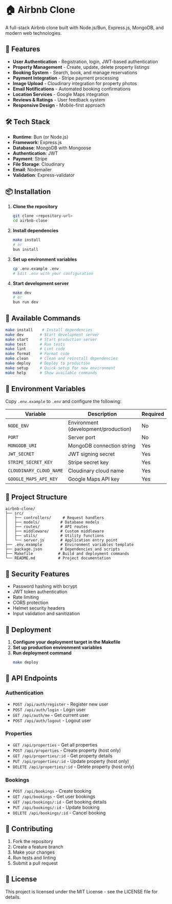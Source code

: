 # 🏠 Airbnb Clone

A full-stack Airbnb clone built with Node.js/Bun, Express.js, MongoDB, and modern web technologies.

## 🚀 Features

- **User Authentication** - Registration, login, JWT-based authentication
- **Property Management** - Create, update, delete property listings
- **Booking System** - Search, book, and manage reservations
- **Payment Integration** - Stripe payment processing
- **Image Upload** - Cloudinary integration for property photos
- **Email Notifications** - Automated booking confirmations
- **Location Services** - Google Maps integration
- **Reviews & Ratings** - User feedback system
- **Responsive Design** - Mobile-first approach

## 🛠️ Tech Stack

- **Runtime**: Bun (or Node.js)
- **Framework**: Express.js
- **Database**: MongoDB with Mongoose
- **Authentication**: JWT
- **Payment**: Stripe
- **File Storage**: Cloudinary
- **Email**: Nodemailer
- **Validation**: Express-validator

## 📦 Installation

1. **Clone the repository**
   ```bash
   git clone <repository-url>
   cd airbnb-clone
   ```

2. **Install dependencies**
   ```bash
   make install
   # or
   bun install
   ```

3. **Set up environment variables**
   ```bash
   cp .env.example .env
   # Edit .env with your configuration
   ```

4. **Start development server**
   ```bash
   make dev
   # or
   bun run dev
   ```

## 🔧 Available Commands

```bash
make install    # Install dependencies
make dev       # Start development server
make start     # Start production server
make test      # Run tests
make lint      # Lint code
make format    # Format code
make clean     # Clean and reinstall dependencies
make deploy    # Deploy to production
make setup     # Quick setup for new environment
make help      # Show available commands
```

## 📝 Environment Variables

Copy `.env.example` to `.env` and configure the following:

| Variable | Description | Required |
|----------|-------------|----------|
| `NODE_ENV` | Environment (development/production) | No |
| `PORT` | Server port | No |
| `MONGODB_URI` | MongoDB connection string | Yes |
| `JWT_SECRET` | JWT signing secret | Yes |
| `STRIPE_SECRET_KEY` | Stripe secret key | Yes |
| `CLOUDINARY_CLOUD_NAME` | Cloudinary cloud name | Yes |
| `GOOGLE_MAPS_API_KEY` | Google Maps API key | Yes |

## 📂 Project Structure

```
airbnb-clone/
├── src/
│   ├── controllers/     # Request handlers
│   ├── models/         # Database models
│   ├── routes/         # API routes
│   ├── middleware/     # Custom middleware
│   ├── utils/          # Utility functions
│   └── server.js       # Application entry point
├── .env.example        # Environment variables template
├── package.json        # Dependencies and scripts
├── Makefile           # Build and deployment commands
└── README.md          # Project documentation
```

## 🔐 Security Features

- Password hashing with bcrypt
- JWT token authentication
- Rate limiting
- CORS protection
- Helmet security headers
- Input validation and sanitization

## 🚀 Deployment

1. **Configure your deployment target in the Makefile**
2. **Set up production environment variables**
3. **Run deployment command**
   ```bash
   make deploy
   ```

## 📱 API Endpoints

### Authentication
- `POST /api/auth/register` - Register new user
- `POST /api/auth/login` - Login user
- `GET /api/auth/me` - Get current user
- `POST /api/auth/logout` - Logout user

### Properties
- `GET /api/properties` - Get all properties
- `POST /api/properties` - Create property (host only)
- `GET /api/properties/:id` - Get property details
- `PUT /api/properties/:id` - Update property (host only)
- `DELETE /api/properties/:id` - Delete property (host only)

### Bookings
- `POST /api/bookings` - Create booking
- `GET /api/bookings` - Get user bookings
- `GET /api/bookings/:id` - Get booking details
- `PUT /api/bookings/:id` - Update booking
- `DELETE /api/bookings/:id` - Cancel booking

## 🤝 Contributing

1. Fork the repository
2. Create a feature branch
3. Make your changes
4. Run tests and linting
5. Submit a pull request

## 📄 License

This project is licensed under the MIT License - see the LICENSE file for details.